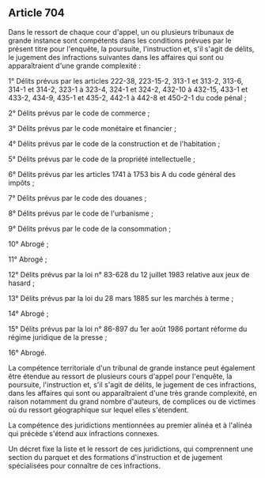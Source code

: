 Article 704
----
Dans le ressort de chaque cour d'appel, un ou plusieurs tribunaux de grande
instance sont compétents dans les conditions prévues par le présent titre pour
l'enquête, la poursuite, l'instruction et, s'il s'agit de délits, le jugement
des infractions suivantes dans les affaires qui sont ou apparaîtraient d'une
grande complexité :

1° Délits prévus par les articles 222-38, 223-15-2, 313-1 et 313-2, 313-6, 314-1
et 314-2, 323-1 à 323-4, 324-1 et 324-2, 432-10 à 432-15, 433-1 et 433-2, 434-9,
435-1 et 435-2, 442-1 à 442-8 et 450-2-1 du code pénal ;

2° Délits prévus par le code de commerce ;

3° Délits prévus par le code monétaire et financier ;

4° Délits prévus par le code de la construction et de l'habitation ;

5° Délits prévus par le code de la propriété intellectuelle ;

6° Délits prévus par les articles 1741 à 1753 bis A du code général des impôts ;

7° Délits prévus par le code des douanes ;

8° Délits prévus par le code de l'urbanisme ;

9° Délits prévus par le code de la consommation ;

10° Abrogé ;

11° Abrogé ;

12° Délits prévus par la loi n° 83-628 du 12 juillet 1983 relative aux jeux de
hasard ;

13° Délits prévus par la loi du 28 mars 1885 sur les marchés à terme ;

14° Abrogé ;

15° Délits prévus par la loi n° 86-897 du 1er août 1986 portant réforme du
régime juridique de la presse ;

16° Abrogé.

La compétence territoriale d'un tribunal de grande instance peut également être
étendue au ressort de plusieurs cours d'appel pour l'enquête, la poursuite,
l'instruction et, s'il s'agit de délits, le jugement de ces infractions, dans
les affaires qui sont ou apparaîtraient d'une très grande complexité, en raison
notamment du grand nombre d'auteurs, de complices ou de victimes où du ressort
géographique sur lequel elles s'étendent.

La compétence des juridictions mentionnées au premier alinéa et à l'alinéa qui
précède s'étend aux infractions connexes.

Un décret fixe la liste et le ressort de ces juridictions, qui comprennent une
section du parquet et des formations d'instruction et de jugement spécialisées
pour connaître de ces infractions.
